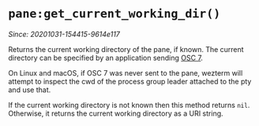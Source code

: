 # `pane:get_current_working_dir()`

*Since: 20201031-154415-9614e117*

Returns the current working directory of the pane, if known.
The current directory can be specified by an application sending
[OSC 7](../../../shell-integration.md).

On Linux and macOS, if OSC 7 was never sent to the pane, wezterm will attempt
to inspect the cwd of the process group leader attached to the pty and use
that.

If the current working directory is not known then this method returns `nil`.
Otherwise, it returns the current working directory as a URI string.
